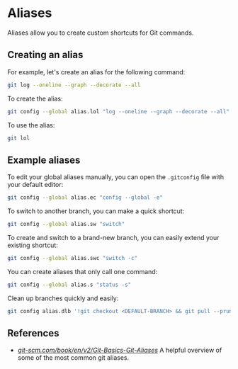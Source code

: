 # Aliases

Aliases allow you to create custom shortcuts for Git commands.

## Creating an alias

For example, let's create an alias for the following command:

```bash
git log --oneline --graph --decorate --all
```

To create the alias:

```bash
git config --global alias.lol "log --oneline --graph --decorate --all"
```

To use the alias:

```bash
git lol
```

## Example aliases

To edit your global aliases manually, you can open the `.gitconfig` file with your default editor:

```bash
git config --global alias.ec "config --global -e"
```

To switch to another branch, you can make a quick shortcut:

```bash
git config --global alias.sw "switch"
```

To create and switch to a brand-new branch, you can easily extend your existing shortcut:

```bash
git config --global alias.swc "switch -c"
```

You can create aliases that only call one command:

```bash
git config --global alias.s "status -s"
```

Clean up branches quickly and easily:

```bash
git config alias.dlb '!git checkout <DEFAULT-BRANCH> && git pull --prune && git branch --merged | grep -v "\*" | xargs -n 1 git branch -d'
```

## References

- *[git-scm.com/book/en/v2/Git-Basics-Git-Aliases](https://git-scm.com/book/en/v2/Git-Basics-Git-Aliases)* A helpful overview of some of the most common git aliases.
